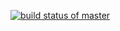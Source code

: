 [![build status of master](https://travis-ci.org/ImroseSingh/triangle-HW2.svg?branch=master)](https://travis-ci.org/ImroseSingh/triangle-HW2)
